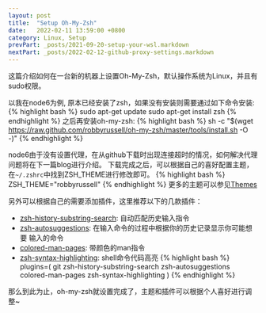 ```yaml
---
layout: post
title:  "Setup Oh-My-Zsh"
date:   2022-02-11 13:59:00 +0800
category: Linux, Setup
prevPart: _posts/2021-09-20-setup-your-wsl.markdown
nextPart: _posts/2022-02-12-github-proxy-settings.markdown
---
```

这篇介绍如何在一台新的机器上设置Oh-My-Zsh，默认操作系统为Linux，并且有sudo权限。

以我在node6为例, 原本已经安装了zsh，如果没有安装则需要通过如下命令安装:
{% highlight bash %}
sudo apt-get update
sudo apt-get install zsh
{% endhighlight %}
之后再安装oh-my-zsh:
{% highlight bash %}
sh -c "$(wget https://raw.github.com/robbyrussell/oh-my-zsh/master/tools/install.sh -O -)"
{% endhighlight %}

node6由于没有设置代理，在从github下载时出现连接超时的情况，如何解决代理问题将在下一篇blog进行介绍。
下载完成之后，可以根据自己的喜好配置主题，在`~/.zshrc`中找到ZSH_THEME进行修改即可。
{% highlight bash %}
ZSH_THEME="robbyrussell"
{% endhighlight %}
更多的主题可以参见[Themes](https://github.com/ohmyzsh/ohmyzsh/wiki/Themes)

另外可以根据自己的需要添加插件，这里推荐以下的几款插件：
* [zsh-history-substring-search](https://github.com/zsh-users/zsh-history-substring-search): 自动匹配历史输入指令
* [zsh-autosuggestions](https://github.com/zsh-users/zsh-autosuggestions): 在输入命令的过程中根据你的历史记录显示你可能想要
输入的命令
* [colored-man-pages](https://github.com/ohmyzsh/ohmyzsh/tree/master/plugins/colored-man-pages): 带颜色的man指令
* [zsh-syntax-highlighting](https://github.com/zsh-users/zsh-syntax-highlighting): shell命令代码高亮
{% highlight bash %}
plugins=(
        git
        zsh-history-substring-search
        zsh-autosuggestions
        colored-man-pages
        zsh-syntax-highlighting
)
{% endhighlight %}

那么到此为止，oh-my-zsh就设置完成了，主题和插件可以根据个人喜好进行调整~
